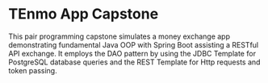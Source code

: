 # TEnmo App Capstone
This pair programming capstone simulates a money exchange app demonstrating fundamental Java OOP with Spring Boot assisting a RESTful API exchange. It employs the DAO pattern by using the JDBC Template for PostgreSQL database queries and the REST Template for Http requests and token passing.